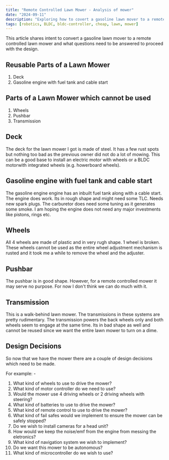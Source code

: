 ```yaml
---
title: "Remote Controlled Lawn Mower - Analysis of mower"
date: "2024-09-11"
description: "Exploring how to covert a gasoline lawn mover to a remote controlled lawn mower"
tags: [robotics, BLDC, bldc-controller, cheap, lawn, mower]
---
```


This article shares intent to convert a gasoline lawn mover to a remote controlled lawn mower and what questions need to be answered to proceed with the design.
<!--more-->

## Reusable Parts of a Lawn Mower
1. Deck
2. Gasoline engine with fuel tank and cable start

## Parts of a Lawn Mower which cannot be used
1. Wheels
2. Pushbar
3. Transmission

## Deck

The deck for the lawn mower I got is made of steel. It has a few rust spots but nothing too bad as the previous owner did not do a lot of mowing. This can be a good base to install an electric motor with wheels or a BLDC motorwith integrated wheels (e.g. howerboard wheels).

## Gasoline engine with fuel tank and cable start

The gasoline engine engine has an inbuilt fuel tank along with a cable start. The engine does work. Its in rough shape and might need some TLC. Needs new spark plugs. The carburetor does need some tuning as it generates some smoke. I am hoping the engine does not need any major investments like pistons, rings etc.

## Wheels

All 4 wheels are made of plastic and in very rugh shape. 1 wheel is broken. These wheels cannot be used as the entire wheel adjustment mechanism is rusted and it took me a while to remove the wheel and the adjuster.

## Pushbar

The pushbar is in good shape. However, for a remote controlled mower it may serve no purpose. For now I don't think we can do much with it.

## Transmission

This is a walk-behind lawn mower. The transmissions in these systems are pretty rudimentary. The transmission powers the back wheels only and both wheels seem to engage at the same time. Its in bad shape as well and cannot be reused since we want the entire lawn mower to turn on a dime.

## Design Decisions

So now that we have the mower there are a couple of design decisions which need to be made. 

For example: -
1. What kind of wheels to use to drive the mower?
2. What kind of motor controller do we need to use? 
3. Would the mower use 4 driving wheels or 2 driving wheels with steering?
4. What kind of batteries to use to drive the mower?
5. What kind of remote control to use to drive the mower?
6. What kind of fail safes would we implement to ensure the mower can be safely stopped?
7. Do we wish to install cameras for a head unit?
8. How would we keep the noise/emf from the engine from messing the eletronics?
9. What kind of navigation system we wish to implement?
10. Do we want this mower to be autonomous?
11. What kind of microcontroller do we wish to use?
